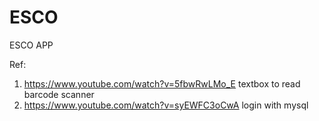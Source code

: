 # ESCO
ESCO APP





Ref:
1. https://www.youtube.com/watch?v=5fbwRwLMo_E     textbox to read barcode scanner
2. https://www.youtube.com/watch?v=syEWFC3oCwA    login with mysql
